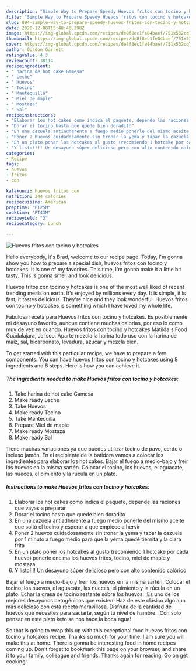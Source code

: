 ```yaml
---
description: "Simple Way to Prepare Speedy Huevos fritos con tocino y hotcakes"
title: "Simple Way to Prepare Speedy Huevos fritos con tocino y hotcakes"
slug: 894-simple-way-to-prepare-speedy-huevos-fritos-con-tocino-y-hotcakes
date: 2020-12-08T15:40:48.298Z
image: https://img-global.cpcdn.com/recipes/de8f8ec1fe84baef/751x532cq70/huevos-fritos-con-tocino-y-hotcakes-foto-principal.jpg
thumbnail: https://img-global.cpcdn.com/recipes/de8f8ec1fe84baef/751x532cq70/huevos-fritos-con-tocino-y-hotcakes-foto-principal.jpg
cover: https://img-global.cpcdn.com/recipes/de8f8ec1fe84baef/751x532cq70/huevos-fritos-con-tocino-y-hotcakes-foto-principal.jpg
author: Gordon Garrett
ratingvalue: 4.3
reviewcount: 38114
recipeingredient:
- " harina de hot cake Gamesa"
- " Leche"
- " Huevos"
- " Tocino"
- " Mantequilla"
- " Miel de maple"
- " Mostaza"
- " Sal"
recipeinstructions:
- "Elaborar los hot cakes como indica el paquete, depende las raciones que vayas a preparar."
- "Dorar el tocino hasta que quede bien doradito"
- "En una cazuela antiadherente a fuego medio ponerle del mismo aceite que soltó el tocino y esperar a que empiece a hervir"
- "Poner 2 huevos cuidadosamente sin tronar la yema y tapar la cazuela por 1 minuto a fuego medio para que la yema quedé tiernita y la clara frita"
- "En un plato poner los hotcakes al gusto (recomiendo 1 hotcake por cada huevo) ponerle encima los huevos fritos, tocino, miel de maple y mostaza"
- "Y listo!!!! Un desayuno súper delicioso pero con alto contenido calórico"
categories:
- Recipe
tags:
- huevos
- fritos
- con

katakunci: huevos fritos con 
nutrition: 244 calories
recipecuisine: American
preptime: "PT25M"
cooktime: "PT43M"
recipeyield: "3"
recipecategory: Lunch

---
```



![Huevos fritos con tocino y hotcakes](https://img-global.cpcdn.com/recipes/de8f8ec1fe84baef/751x532cq70/huevos-fritos-con-tocino-y-hotcakes-foto-principal.jpg)

Hello everybody, it's Brad, welcome to our recipe page. Today, I'm gonna show you how to prepare a special dish, huevos fritos con tocino y hotcakes. It is one of my favorites. This time, I'm gonna make it a little bit tasty. This is gonna smell and look delicious.

Huevos fritos con tocino y hotcakes is one of the most well liked of recent trending meals on earth. It's enjoyed by millions every day. It is simple, it is fast, it tastes delicious. They're nice and they look wonderful. Huevos fritos con tocino y hotcakes is something which I have loved my whole life.

Fabulosa receta para Huevos fritos con tocino y hotcakes. Es posiblemente mi desayuno favorito, aunque contiene muchas calorías, por eso lo como muy de vez en cuando. Huevos fritos con tocino y hotcakes Matilda&#39;s Food Guadalajara, Jalisco. Aparte mezcla la harina todo uso con la harina de maíz, sal, bicarbonato, levadura, azúcar y mezcla bien.


To get started with this particular recipe, we have to prepare a few components. You can have huevos fritos con tocino y hotcakes using 8 ingredients and 6 steps. Here is how you can achieve it.

<!--inarticleads1-->

##### The ingredients needed to make Huevos fritos con tocino y hotcakes:

1. Take  harina de hot cake Gamesa
1. Make ready  Leche
1. Take  Huevos
1. Make ready  Tocino
1. Take  Mantequilla
1. Prepare  Miel de maple
1. Make ready  Mostaza
1. Make ready  Sal


Tiene muchas variaciones ya que puedes utilizar tocino de pavo, cerdo o incluso jamón. En el recipiente de la batidora vamos a colocar los ingredientes para elaborar los hot cakes. Bajar el fuego a medio-bajo y freír los huevos en la misma sartén. Colocar el tocino, los huevos, el aguacate, las nueces, el pimiento y la rúcula en un plato. 

<!--inarticleads2-->

##### Instructions to make Huevos fritos con tocino y hotcakes:

1. Elaborar los hot cakes como indica el paquete, depende las raciones que vayas a preparar.
1. Dorar el tocino hasta que quede bien doradito
1. En una cazuela antiadherente a fuego medio ponerle del mismo aceite que soltó el tocino y esperar a que empiece a hervir
1. Poner 2 huevos cuidadosamente sin tronar la yema y tapar la cazuela por 1 minuto a fuego medio para que la yema quedé tiernita y la clara frita
1. En un plato poner los hotcakes al gusto (recomiendo 1 hotcake por cada huevo) ponerle encima los huevos fritos, tocino, miel de maple y mostaza
1. Y listo!!!! Un desayuno súper delicioso pero con alto contenido calórico


Bajar el fuego a medio-bajo y freír los huevos en la misma sartén. Colocar el tocino, los huevos, el aguacate, las nueces, el pimiento y la rúcula en un plato. Echar la grasa de tocino restante sobre los huevos. ¡Es uno de los mejores desayunos cetogénicos que existen! Haz de este clásico algo aun más delicioso con esta receta maravillosa. Disfruta de la cantidad de huevos que necesites para saciarte, según tu nivel de hambre. ¡Con solo pensar en este plato keto se nos hace la boca agua! 

So that is going to wrap this up with this exceptional food huevos fritos con tocino y hotcakes recipe. Thanks so much for your time. I am sure you will make this at home. There is gonna be interesting food in home recipes coming up. Don't forget to bookmark this page on your browser, and share it to your family, colleague and friends. Thanks again for reading. Go on get cooking!
